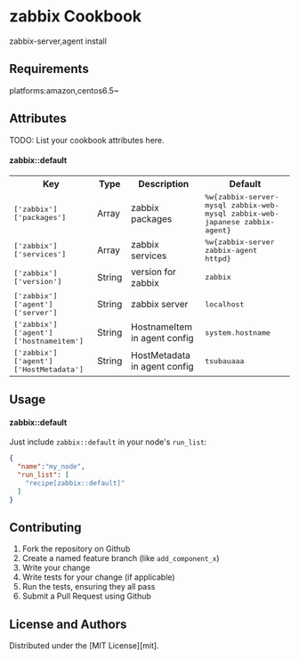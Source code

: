 zabbix Cookbook
===============
zabbix-server,agent install

Requirements
------------
platforms:amazon,centos6.5~

Attributes
----------
TODO: List your cookbook attributes here.

#### zabbix::default
<table>
  <tr>
    <th>Key</th>
    <th>Type</th>
    <th>Description</th>
    <th>Default</th>
  </tr>
  <tr>
    <td><tt>['zabbix']['packages']</tt></td>
    <td>Array</td>
    <td>zabbix packages</td>
    <td><tt>%w{zabbix-server-mysql zabbix-web-mysql zabbix-web-japanese zabbix-agent}</tt></td>
  </tr>
  <tr>
    <td><tt>['zabbix']['services']</tt></td>
    <td>Array</td>
    <td>zabbix services</td>
    <td><tt>%w{zabbix-server zabbix-agent httpd}</tt></td>
  </tr>
  <tr>
    <td><tt>['zabbix']['version']</tt></td>
    <td>String</td>
    <td>version for zabbix</td>
    <td><tt>zabbix</tt></td>
  </tr>
  <tr>
    <td><tt>['zabbix']['agent']['server']</tt></td>
    <td>String</td>
    <td>zabbix server</td>
    <td><tt>localhost</tt></td>
  </tr>
  <tr>
    <td><tt>['zabbix']['agent']['hostnameitem']</tt></td>
    <td>String</td>
    <td>HostnameItem in agent config</td>
    <td><tt>system.hostname</tt></td>
  </tr>
  <tr>
    <td><tt>['zabbix']['agent']['HostMetadata']</tt></td>
    <td>String</td>
    <td>HostMetadata in agent config</td>
    <td><tt>tsubauaaa</tt></td>
  </tr>
</table>

Usage
-----
#### zabbix::default
Just include `zabbix::default` in your node's `run_list`:

```json
{
  "name":"my_node",
  "run_list": [
    "recipe[zabbix::default]"
  ]
}
```

Contributing
------------
1. Fork the repository on Github
2. Create a named feature branch (like `add_component_x`)
3. Write your change
4. Write tests for your change (if applicable)
5. Run the tests, ensuring they all pass
6. Submit a Pull Request using Github

License and Authors
-------------------
Distributed under the [MIT License][mit].
